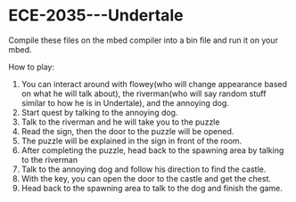 # ECE-2035---Undertale

Compile these files on the mbed compiler into a bin file and run it on your mbed.

How to play:
  1. You can interact around with flowey(who will change appearance based on what he will talk about), the riverman(who will say random stuff similar to how he is in Undertale), and the annoying dog.
  2. Start quest by talking to the annoying dog.
  3. Talk to the riverman and he will take you to the puzzle
  4. Read the sign, then the door to the puzzle will be opened.
  5. The puzzle will be explained in the sign in front of the room.
  6. After completing the puzzle, head back to the spawning area by talking to the riverman
  7. Talk to the annoying dog and follow his direction to find the castle.
  8. With the key, you can open the door to the castle and get the chest.
  9. Head back to the spawning area to talk to the dog and finish the game.
